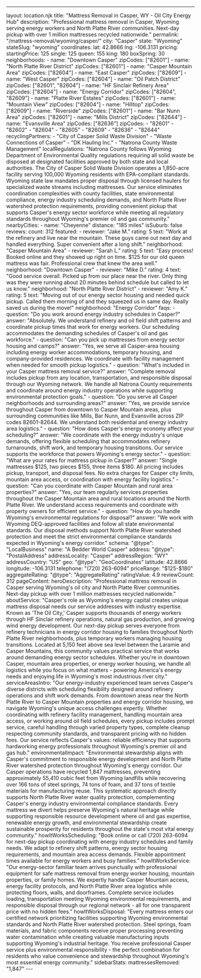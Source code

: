 ---
layout: location.njk
title: "Mattress Removal in Casper, WY - Oil City Energy Hub"
description: "Professional mattress removal in Casper, Wyoming serving energy workers and North Platte River communities. Next-day pickup with over 1 million mattresses recycled nationwide."
permalink: "/mattress-removal/wyoming/casper/"
city: "Casper" state: "Wyoming" stateSlug: "wyoming" coordinates: lat: 42.8666 lng: -106.3131 pricing: startingPrice: 125 single: 125 queen: 155 king: 180 boxSpring: 30 neighborhoods: - name: "Downtown Casper" zipCodes: ["82601"] - name: "North Platte River District" zipCodes: ["82601"] - name: "Casper Mountain Area" zipCodes: ["82604"] - name: "East Casper" zipCodes: ["82609"] - name: "West Casper" zipCodes: ["82604"] - name: "Oil Patch District" zipCodes: ["82601", "82604"] - name: "HF Sinclair Refinery Area" zipCodes: ["82604"] - name: "Energy Corridor" zipCodes: ["82604", "82609"] - name: "Platte River Estates" zipCodes: ["82601"] - name: "Mountain View" zipCodes: ["82604"] - name: "Hilltop" zipCodes: ["82609"] - name: "Riverside" zipCodes: ["82601"] - name: "Bar Nunn Area" zipCodes: ["82601"] - name: "Mills District" zipCodes: ["82644"] - name: "Evansville Area" zipCodes: ["82636"] zipCodes: - "82601" - "82602" - "82604" - "82605" - "82609" - "82636" - "82644" recyclingPartners: - "City of Casper Solid Waste Division" - "Waste Connections of Casper" - "DK Hauling Inc." - "Natrona County Waste Management" localRegulations: "Natrona County follows Wyoming Department of Environmental Quality regulations requiring all solid waste be disposed at designated facilities approved by both state and local authorities. The City of Casper Solid Waste Division operates a 1,850-acre facility serving 100,000 Wyoming residents with EPA-compliant standards. Wyoming state law mandates proper disposal through licensed haulers for specialized waste streams including mattresses. Our service eliminates coordination complexities with county facilities, state environmental compliance, energy industry scheduling demands, and North Platte River watershed protection requirements, providing convenient pickup that supports Casper's energy sector workforce while meeting all regulatory standards throughout Wyoming's premier oil and gas community." nearbyCities: - name: "Cheyenne" distance: "185 miles" isSuburb: false reviews: count: 312 featured: - reviewer: "Jake M." rating: 5 text: "Work at the refinery and live near the mountain. These guys came out next day and handled everything. Super convenient after a long shift." neighborhood: "Casper Mountain Area" - reviewer: "Sarah L." rating: 5 text: "Easy process! Booked online and they showed up right on time. $125 for our old queen mattress was fair. Professional crew that knew the area well." neighborhood: "Downtown Casper" - reviewer: "Mike D." rating: 4 text: "Good service overall. Picked up from our place near the river. Only thing was they were running about 20 minutes behind schedule but called to let us know." neighborhood: "North Platte River District" - reviewer: "Amy K." rating: 5 text: "Moving out of our energy sector housing and needed quick pickup. Called them morning of and they squeezed us in same day. Really saved us during the move!" neighborhood: "Energy Corridor" faqs: - question: "Do you work around energy industry schedules in Casper?" answer: "Absolutely. We understand refinery and oil field shift patterns and coordinate pickup times that work for energy workers. Our scheduling accommodates the demanding schedules of Casper's oil and gas workforce." - question: "Can you pick up mattresses from energy sector housing and camps?" answer: "Yes, we serve all Casper-area housing including energy worker accommodations, temporary housing, and company-provided residences. We coordinate with facility management when needed for smooth pickup logistics." - question: "What's included in your Casper mattress removal service?" answer: "Complete removal includes pickup from any location, transportation, and responsible disposal through our Wyoming network. We handle all Natrona County requirements and coordinate around energy industry operations while supporting environmental protection goals." - question: "Do you serve all Casper neighborhoods and surrounding areas?" answer: "Yes, we provide service throughout Casper from downtown to Casper Mountain areas, plus surrounding communities like Mills, Bar Nunn, and Evansville across ZIP codes 82601-82644. We understand both residential and energy industry area logistics." - question: "How does Casper's energy economy affect your scheduling?" answer: "We coordinate with the energy industry's unique demands, offering flexible scheduling that accommodates refinery turnarounds, shift work, and temporary housing transitions. Our service supports the workforce that powers Wyoming's energy sector." - question: "What are your rates for mattress pickup in Casper?" answer: "Single mattresses $125, two pieces $155, three items $180. All pricing includes pickup, transport, and disposal fees. No extra charges for Casper city limits, mountain area access, or coordination with energy facility logistics." - question: "Can you coordinate with Casper Mountain and rural area properties?" answer: "Yes, our team regularly services properties throughout the Casper Mountain area and rural locations around the North Platte River. We understand access requirements and coordinate with property owners for efficient service." - question: "How do you handle Wyoming's environmental regulations for disposal?" answer: "We work with Wyoming DEQ-approved facilities and follow all state environmental standards. Our disposal methods support North Platte River watershed protection and meet the strict environmental compliance standards expected in Wyoming's energy corridor." schema: "@type": "LocalBusiness" name: "A Bedder World Casper" address: "@type": "PostalAddress" addressLocality: "Casper" addressRegion: "WY" addressCountry: "US" geo: "@type": "GeoCoordinates" latitude: 42.8666 longitude: -106.3131 telephone: "(720) 263-6094" priceRange: "$125-$180" aggregateRating: "@type": "AggregateRating" ratingValue: 4.9 reviewCount: 312 pageContent: heroDescription: "Professional mattress removal in Casper serving Wyoming's oil city and North Platte River communities. Next-day pickup with over 1 million mattresses recycled nationwide." aboutService: "Casper's role as Wyoming's energy capital creates unique mattress disposal needs our service addresses with industry expertise. Known as 'The Oil City,' Casper supports thousands of energy workers through HF Sinclair refinery operations, natural gas production, and growing wind energy development. Our next-day pickup serves everyone from refinery technicians in energy corridor housing to families throughout North Platte River neighborhoods, plus temporary workers managing housing transitions. Located at 5,150 feet above sea level between the Laramie and Casper Mountains, this community values practical service that works around demanding energy sector schedules. Whether you're in downtown Casper, mountain area properties, or energy worker housing, we handle all logistics while you focus on what matters - powering America's energy needs and enjoying life in Wyoming's most industrious river city." serviceAreasIntro: "Our energy-industry experienced team serves Casper's diverse districts with scheduling flexibility designed around refinery operations and shift work demands. From downtown areas near the North Platte River to Casper Mountain properties and energy corridor housing, we navigate Wyoming's unique access challenges expertly. Whether coordinating with refinery facility management, handling mountain area access, or working around oil field schedules, every pickup includes prompt service, careful handling through varied property types, complete cleanup respecting community standards, and transparent pricing with no hidden fees. Our service reflects Casper's values: reliable efficiency that supports hardworking energy professionals throughout Wyoming's premier oil and gas hub." environmentalImpact: "Environmental stewardship aligns with Casper's commitment to responsible energy development and North Platte River watershed protection throughout Wyoming's energy corridor. Our Casper operations have recycled 1,847 mattresses, preventing approximately 55,410 cubic feet from Wyoming landfills while recovering over 166 tons of steel springs, 74 tons of foam, and 37 tons of textile materials for manufacturing reuse. This systematic approach directly supports North Platte River water quality protection, complementing Casper's energy industry environmental compliance standards. Every mattress we divert helps preserve Wyoming's natural heritage while supporting responsible resource development where oil and gas expertise, renewable energy growth, and environmental stewardship create sustainable prosperity for residents throughout the state's most vital energy community." howItWorksScheduling: "Book online or call (720) 263-6094 for next-day pickup coordinating with energy industry schedules and family needs. We adapt to refinery shift patterns, energy sector housing requirements, and mountain area access demands. Flexible appointment times available for energy workers and busy families." howItWorksService: "Our energy-sector familiar team arrives punctually with professional equipment for safe mattress removal from energy worker housing, mountain properties, or family homes. We expertly handle Casper Mountain access, energy facility protocols, and North Platte River area logistics while protecting floors, walls, and doorframes. Complete service includes loading, transportation meeting Wyoming environmental requirements, and responsible disposal through our regional network - all for one transparent price with no hidden fees." howItWorksDisposal: "Every mattress enters our certified network prioritizing facilities supporting Wyoming environmental standards and North Platte River watershed protection. Steel springs, foam materials, and fabric components receive proper processing preventing water contamination while creating valuable manufacturing inputs supporting Wyoming's industrial heritage. You receive professional Casper service plus environmental responsibility - the perfect combination for residents who value convenience and stewardship throughout Wyoming's most essential energy community." sidebarStats: mattressesRemoved: "1,847" ---